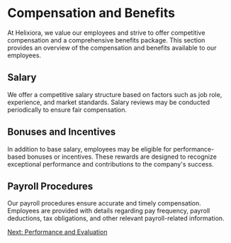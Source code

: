 # Compensation and Benefits

At Helixiora, we value our employees and strive to offer competitive compensation and a comprehensive benefits package. This section provides an overview of the compensation and benefits available to our employees.

## Salary

We offer a competitive salary structure based on factors such as job role, experience, and market standards. Salary reviews may be conducted periodically to ensure fair compensation.

## Bonuses and Incentives

In addition to base salary, employees may be eligible for performance-based bonuses or incentives. These rewards are designed to recognize exceptional performance and contributions to the company's success.

## Payroll Procedures

Our payroll procedures ensure accurate and timely compensation. Employees are provided with details regarding pay frequency, payroll deductions, tax obligations, and other relevant payroll-related information.

[Next: Performance and Evaluation](performance-and-evaluation.md)
